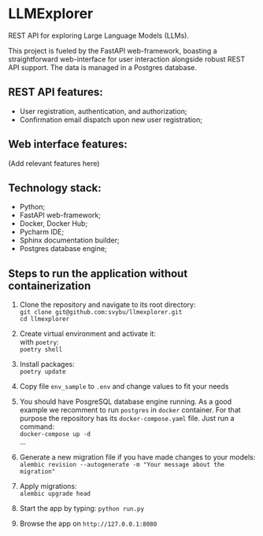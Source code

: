 # LLMExplorer

REST API for exploring Large Language Models (LLMs).

This project is fueled by the FastAPI web-framework, boasting a straightforward web-interface for user interaction alongside robust REST API support. The data is managed in a Postgres database.

## REST API features:  
- User registration, authentication, and authorization;
- Confirmation email dispatch upon new user registration;

## Web interface features:  
(Add relevant features here)

## Technology stack:
 
- Python;
- FastAPI web-framework;
- Docker, Docker Hub;
- Pycharm IDE;
- Sphinx documentation builder;
- Postgres database engine;

## Steps to run the application without containerization
1. Clone the repository and navigate to its root directory:  
`git clone git@github.com:svybu/llmexplorer.git`  
`cd llmexplorer`
2. Create virtual environment and activate it:  
with `poetry`:  
`poetry shell`  

3. Install packages:  
`poetry update`  

4. Copy file `env_sample` to `.env` and change values to fit your needs  
5. You should have PosgreSQL database engine running. 
As a good example we recomment to run `postgres` in `docker` container.
For that purpose the repository has its `docker-compose.yaml` file.
Just run a command:  
`docker-compose up -d`  
...
6. Generate a new migration file if you have made changes to your models:  
   `alembic revision --autogenerate -m "Your message about the migration"`
7. Apply migrations:  
   `alembic upgrade head`

8. Start the app by typing:
`python run.py`
9. Browse the app on `http://127.0.0.1:8080`
